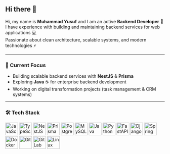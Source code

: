 ## Hi there 👋

Hi, my name is **Muhammad Yusuf** and I am an active **Backend Developer** 🚀  
I have experience with building and maintaining backend services for web applications 💻  
Passionate about clean architecture, scalable systems, and modern technologies ⚡

---

### 🔭 Current Focus
- Building scalable backend services with **NestJS** & **Prisma**
- Exploring **Java** ☕ for enterprise backend development
- Working on digital transformation projects (task management & CRM systems)

---

### 🛠 Tech Stack

<p align="left">
  <img src="https://cdn.jsdelivr.net/gh/devicons/devicon@latest/icons/javascript/javascript-original.svg" width="40" height="40" alt="JavaScript" title="JavaScript"/>
  <img src="https://cdn.jsdelivr.net/gh/devicons/devicon@latest/icons/typescript/typescript-original.svg" width="40" height="40" alt="TypeScript" title="TypeScript"/>
  <img src="https://cdn.jsdelivr.net/gh/devicons/devicon@latest/icons/nestjs/nestjs-original.svg" width="40" height="40" alt="NestJS" title="NestJS"/>
  <img src="https://cdn.jsdelivr.net/gh/devicons/devicon@latest/icons/prisma/prisma-original.svg" width="40" height="40" alt="Prisma" title="Prisma"/>
  <img src="https://cdn.jsdelivr.net/gh/devicons/devicon@latest/icons/postgresql/postgresql-original.svg" width="40" height="40" alt="PostgreSQL" title="PostgreSQL"/>
  <img src="https://cdn.jsdelivr.net/gh/devicons/devicon@latest/icons/mysql/mysql-original.svg" width="40" height="40" alt="MySQL" title="MySQL"/>
  <img src="https://cdn.jsdelivr.net/gh/devicons/devicon@latest/icons/java/java-original.svg" width="40" height="40" alt="Java" title="Java"/>
  <img src="https://cdn.jsdelivr.net/gh/devicons/devicon@latest/icons/python/python-original.svg" width="40" height="40" alt="Python" title="Python"/>
  <img src="https://cdn.jsdelivr.net/gh/devicons/devicon@latest/icons/fastapi/fastapi-original.svg" width="40" height="40" alt="FastAPI" title="FastAPI"/>
  <img src="https://cdn.jsdelivr.net/gh/devicons/devicon@latest/icons/django/django-plain.svg" width="40" height="40" alt="Django" title="Django"/>
  <img src="https://cdn.jsdelivr.net/gh/devicons/devicon@latest/icons/spring/spring-original.svg" width="40" height="40" alt="Spring" title="Spring"/>
  <img src="https://cdn.jsdelivr.net/gh/devicons/devicon@latest/icons/docker/docker-original.svg" width="40" height="40" alt="Docker" title="Docker"/>
  <img src="https://cdn.jsdelivr.net/gh/devicons/devicon@latest/icons/git/git-original.svg" width="40" height="40" alt="Git" title="Git"/>
  <img src="https://cdn.jsdelivr.net/gh/devicons/devicon@latest/icons/gitlab/gitlab-original.svg" width="40" height="40" alt="GitLab" title="GitLab"/>
  <img src="https://cdn.jsdelivr.net/gh/devicons/devicon@latest/icons/linux/linux-original.svg" width="40" height="40" alt="Linux" title="Linux"/>
</p>
